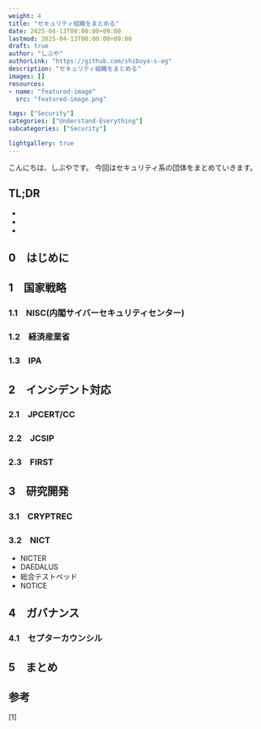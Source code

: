 ```yaml
---
weight: 4
title: "セキュリティ組織をまとめる"
date: 2025-04-13T00:00:00+09:00
lastmod: 2025-04-13T00:00:00+09:00
draft: true
author: "しぶや"
authorLink: "https://github.com/shibuya-s-eg"
description: "セキュリティ組織をまとめる"
images: []
resources:
- name: "featured-image"
  src: "featured-image.png"

tags: ["Security"]
categories: ["Understand-Everything"]
subcategories: ["Security"]

lightgallery: true
---
```


<!--
Todo:
- TLDR

-->


こんにちは、しぶやです。
今回はセキュリティ系の団体をまとめていきます。


## TL;DR

*
*
*

## 0　はじめに

## 1　国家戦略

### 1.1　NISC(内閣サイバーセキュリティセンター)

### 1.2　経済産業省

### 1.3　IPA

## 2　インシデント対応

### 2.1　JPCERT/CC

### 2.2　JCSIP
### 2.3　FIRST

## 3　研究開発

### 3.1　CRYPTREC
### 3.2　NICT

* NICTER
* DAEDALUS
* 総合テストベッド
* NOTICE

## 4　ガバナンス

### 4.1　セプターカウンシル

## 5　まとめ


## 参考

[1] []()
